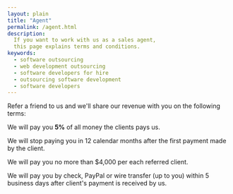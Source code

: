 ```yaml
---
layout: plain
title: "Agent"
permalink: /agent.html
description:
  If you want to work with us as a sales agent,
  this page explains terms and conditions.
keywords:
  - software outsourcing
  - web development outsourcing
  - software developers for hire
  - outsourcing software development
  - software developers
---
```


Refer a friend to us and we'll share our revenue with you
on the following terms:

We will pay you **5%** of all money the clients pays us.

We will stop paying you in 12 calendar months after the first
payment made by the client.

We will pay you no more than $4,000 per each referred client.

We will pay you by check, PayPal or wire transfer (up to you)
within 5 business days after client's payment is received by us.

